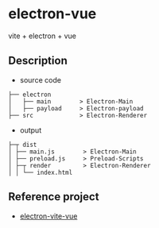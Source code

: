 # electron-vue

vite + electron + vue

## Description

- source code

```
├── electron
│   ├── main        > Electron-Main
│   ├── payload     > Electron-payload
├── src             > Electron-Renderer
```

- output

```
├─┬ dist
│ ├── main.js        > Electron-Main
│ ├── preload.js     > Preload-Scripts
│ ├─┬ render         > Electron-Renderer
│ │ └── index.html
```

## Reference project

- [electron-vite-vue](https://github.com/electron-vite/electron-vite-vue)
